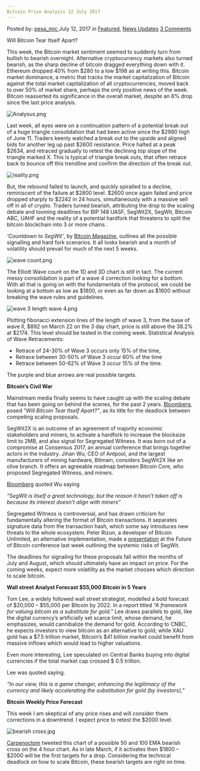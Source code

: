 ```yaml
---
Bitcoin Price Analysis 12 July 2017
---
```

<article class="post-listing post-21315 post type-post status-publish format-standard has-post-thumbnail hentry category-deepdot-news category-news-updates tag-2688 tag-3676 tag-analysis tag-bitcoin tag-july tag-price">
    <div class="post-inner">
    <p class="post-meta">
    <span>Posted by: <a href="https://www.deepdotweb.com/author/pesa_mic/" title="">pesa_mic </a></span>
    <span>July 12, 2017</span>
    <span>in <a href="https://www.deepdotweb.com/category/deepdot-news/" rel="category tag">Featured</a>, <a href="https://www.deepdotweb.com/category/news-updates/" rel="category tag">News Updates</a></span>
    <span><a href="https://www.deepdotweb.com/2017/07/12/bitcoin-price-analysis-12-july-2017/#comments">3 Comments</a></span>
    </p>
    <div class="clear"></div>
    <div class="entry">
    <p>Will Bitcoin Tear Itself Apart?</p>
    <p>This week, the Bitcoin market sentiment seemed to suddenly turn from bullish to bearish overnight. Alternative cryptocurrency markets also turned bearish, as the sharp decline of bitcoin dragged everything down with it. Ethereum dropped 40% from $280 to a low $198 as at writing this. Bitcoin market dominance, a metric that tracks the market capitalization of Bitcoin against the total market capitalization of all cryptocurrencies, moved back to over 50% of market share, perhaps the only positive news of the week. Bitcoin reasserted its significance in the overall market, despite an 8% drop since the last price analysis.</p>
    <p><img class="wp-image-21316" src="https://www.deepdotweb.com/wp-content/uploads/2017/07/analysus-png.png" alt="Analysus.png" srcset="https://www.deepdotweb.com/wp-content/uploads/2017/07/analysus-png.png 964w, https://www.deepdotweb.com/wp-content/uploads/2017/07/analysus-png-300x178.png 300w" sizes="(max-width: 964px) 100vw, 964px" /></p>
    <p>Last week, all eyes were on a continuation pattern of a potential break out of a huge triangle consolidation that had been active since the $2980 high of June 11. Traders keenly watched a break out to the upside and aligned bids for another leg up past $2600 resistance. Price halted at a peak $2634, and retraced gradually to retest the declining top slope of the triangle marked X. This is typical of triangle break outs, that often retrace back to bounce off this trendline and confirm the direction of the break out.</p>
    <p><img class="wp-image-21317" src="https://www.deepdotweb.com/wp-content/uploads/2017/07/reality-png.png" alt="reality.png" srcset="https://www.deepdotweb.com/wp-content/uploads/2017/07/reality-png.png 964w, https://www.deepdotweb.com/wp-content/uploads/2017/07/reality-png-300x162.png 300w" sizes="(max-width: 964px) 100vw, 964px" /></p>
    <p>But, the rebound failed to launch, and quickly spiralled to a decline, reminiscent of the failure at $2800 level. $2600 once again failed and price dropped sharply to $2242 in 24 hours, simultaneously with a massive sell off in all of crypto. Traders turned bearish, attributing the drop to the scaling debate and looming deadlines for BIP 148 UASF, SegWit2X, SegWit, Bitcoin ABC, UAHF and the reality of a potential hardfork that threatens to split the bitcoin blockchain into 3 or more chains .</p>
    <p><em>‘Countdown to SegWit’</em>, by <a href="https://bitcoinmagazine.com/articles/countdown-segwit-these-are-dates-keep-eye/">Bitcoin Magazine</a>, outlines all the possible signalling and hard fork scenarios. It all looks bearish and a month of volatility should prevail for much of the next 5 weeks.</p>
    <p><img class="wp-image-21318" src="https://www.deepdotweb.com/wp-content/uploads/2017/07/wave-count-png.png" alt="wave count.png" srcset="https://www.deepdotweb.com/wp-content/uploads/2017/07/wave-count-png.png 947w, https://www.deepdotweb.com/wp-content/uploads/2017/07/wave-count-png-300x181.png 300w" sizes="(max-width: 947px) 100vw, 947px" /></p>
    <p>The Elliott Wave count on the 1D and 3D chart is still in tact. The current messy consolidation is part of a wave 4 correction looking for a bottom. With all that is going on with the fundamentals of the protocol, we could be looking at a bottom as low as $1800, or even as far down as $1600 without breaking the wave rules and guidelines.</p>
    <p><img class="wp-image-21319" src="https://www.deepdotweb.com/wp-content/uploads/2017/07/wave-3-length-wave-4-png.png" alt="wave 3 length wave 4.png" srcset="https://www.deepdotweb.com/wp-content/uploads/2017/07/wave-3-length-wave-4-png.png 1046w, https://www.deepdotweb.com/wp-content/uploads/2017/07/wave-3-length-wave-4-png-300x155.png 300w, https://www.deepdotweb.com/wp-content/uploads/2017/07/wave-3-length-wave-4-png-1024x529.png 1024w" sizes="(max-width: 1046px) 100vw, 1046px" /></p>
    <p>Plotting fibonacci extension lines of the length of wave 3, from the base of wave II, $892 on March 22 on the 3 day chart, price is still above the 38.2% at $2174. This level should be tested in the coming week. Statistical Analysis of Wave Retracements:</p>
    <ul>
    <li>Retrace of 24-30% of Wave 3 occurs only 15% of the time,</li>
    <li>Retrace between 30-50% of Wave 3 occur 60% of the time</li>
    <li>Retrace between 50-62% of Wave 3 occur 15% of the time.</li>
    </ul>
    <p>The purple and blue arrows are real possible targets.</p>
    <p><strong>Bitcoin’s Civil War</strong></p>
    <p>Mainstream media finally seems to have caught up with the scaling debate that has been going on behind the scenes, for the past 2 years. <a href="https://www.bloomberg.com/news/articles/2017-07-10/bitcoin-risks-splintering-as-civil-war-enters-critical-month">Bloomberg</a>, posed “<em>Will Bitcoin Tear Itself Apart?”</em>, as its title for the deadlock between competing scaling proposals.</p>
    <p>SegWit2X is an outcome of an agreement of majority economic stakeholders and miners, to activate a hardfork to increase the blocksize limit to 2MB, and also signal for Segregated Witness. It was born out of a compromise at Consensus 2017, an annual conference that brings together actors in the industry. Jihan Wu, CEO of Antpool, and the largest manufacturers of mining hardware, Bitmain, considers SegWit2X like an olive branch. It offers an agreeable roadmap between Bitcoin Core, who proposed Segregated Witness, and miners.</p>
    <p><a href="https://www.bloomberg.com/news/articles/2017-07-10/bitcoin-risks-splintering-as-civil-war-enters-critical-month">Bloomberg</a> quoted Wu saying</p>
    <p><em>“SegWit is itself a great technology, but the reason it hasn’t taken off is because its interest doesn’t align with miners”</em></p>
    <p>Segregated Witness is controversial, and has drawn criticism for fundamentally altering the format of Bitcoin transactions. It separates signature data from the transaction hash, which some say introduces new threats to the whole ecosystem. Peter Rizun, a developer of Bitcoin Unlimited, an alternative implementation, made a <a href="http://www.bitsonline.com/future-bitcoin-2017-peter-rizun/">presentation</a> at the Future of Bitcoin conference last week outlining the systemic risks of SegWit.</p>
    <p>The deadlines for signaling for these proposals fall within the months of July and August, which should ultimately have an impact on price. For the coming weeks, expect more volatility as the market chooses which direction to scale bitcoin.</p>
    <p><strong>Wall street Analyst Forecast $55,000 Bitcoin in 5 Years</strong></p>
    <p>Tom Lee, a widely followed wall street strategist, modelled a bold forecast of $20,000 &#8211; $55,000 per Bitcoin by 2022. In a report titled <em>&#8220;A framework for valuing bitcoin as a substitute for gold.&#8221;</em> Lee draws parallels to gold, like the digital currency’s artificially set scarce limit, whose demand, he emphasizes, would cannibalize the demand for gold. According to CNBC, he expects investors to view bitcoin as an alternative to gold; while XAU gold has a $7.5 trillion market, Bitcoin’s $41 billion market could benefit from massive inflows which would lead to higher valuations.</p>
    <p>Even more interesting, Lee speculated on Central Banks buying into digital currencies if the total market cap crossed $ 0.5 trillion.</p>
    <p>Lee was quoted saying.</p>
    <p><em>&#8220;In our view, this is a game changer, enhancing the legitimacy of the currency and likely accelerating the substitution for gold (by investors),&#8221;</em></p>
    <p><strong>Bitcoin Weekly Price Forecast</strong></p>
    <p>This week I am skeptical of any price rises and will consider them corrections in a downtrend. I expect price to retest the $2000 level.</p>
    <p><img class="wp-image-21320" src="https://www.deepdotweb.com/wp-content/uploads/2017/07/bearish-cross-jpg.jpeg" alt="bearish cross.jpg" srcset="https://www.deepdotweb.com/wp-content/uploads/2017/07/bearish-cross-jpg.jpeg 1200w, https://www.deepdotweb.com/wp-content/uploads/2017/07/bearish-cross-jpg-300x160.jpeg 300w, https://www.deepdotweb.com/wp-content/uploads/2017/07/bearish-cross-jpg-1024x545.jpeg 1024w" sizes="(max-width: 1200px) 100vw, 1200px" /></p>
    <p><a href="https://twitter.com/CarpeNoctom/status/884956909924753408">Carpenoctom</a> tweeted this chart of a possible 50 and 100 EMA bearish cross on the 4 hour chart. As in late March, if it activates then $1800 &#8211; $2000 will be the first targets for a drop. Considering the technical deadlock on how to scale Bitcoin, these bearish targets are right on time.</p>
    </div>
    <span style="display:none"><a href="https://www.deepdotweb.com/tag/12/" rel="tag">12</a> <a href="https://www.deepdotweb.com/tag/2017/" rel="tag">2017</a> <a href="https://www.deepdotweb.com/tag/analysis/" rel="tag">analysis</a> <a href="https://www.deepdotweb.com/tag/bitcoin/" rel="tag">bitcoin</a> <a href="https://www.deepdotweb.com/tag/july/" rel="tag">july</a> <a href="https://www.deepdotweb.com/tag/price/" rel="tag">price</a></span> <span style="display:none" class="updated">2017-07-12</span>
    <div style="display:none" class="vcard author" itemprop="author" itemscope itemtype="http://schema.org/Person"><strong class="fn" itemprop="name"><a href="https://www.deepdotweb.com/author/pesa_mic/" title="Posts by pesa_mic" rel="author">pesa_mic</a></strong></div>
    </div>
</article>

